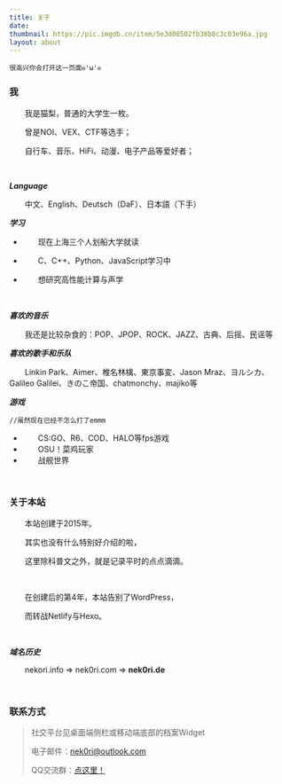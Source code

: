 ```yaml
---
title: 关于
date:
thumbnail: https://pic.imgdb.cn/item/5e3d08502fb38b8c3c03e96a.jpg
layout: about
---
```


	很高兴你会打开这一页面ฅ'ω'ฅ

### 我

&emsp;&emsp;我是猫梨，普通的大学生一枚。

&emsp;&emsp;曾是NOI、VEX、CTF等选手；

&emsp;&emsp;自行车、音乐、HiFi、动漫、电子产品等爱好者；

<br/>

***Language***

&emsp;&emsp;中文、English、Deutsch（DaF）、日本語（下手）

***学习***

* &emsp;&emsp;现在上海三个人划船大学就读

* &emsp;&emsp;C、C++、Python、JavaScript学习中

* &emsp;&emsp;想研究高性能计算与声学

<br/>

***喜欢的音乐***

&emsp;&emsp;我还是比较杂食的：POP、JPOP、ROCK、JAZZ、古典、后摇、民谣等

***喜欢的歌手和乐队***

&emsp;&emsp;Linkin Park、Aimer、椎名林檎、東京事変、Jason Mraz、ヨルシカ、Galileo Galilei、きのこ帝国、chatmonchy、majiko等

***游戏***

    //虽然现在已经不怎么打了emmm

* &emsp;&emsp;CS:GO、R6、COD、HALO等fps游戏 
* &emsp;&emsp;OSU！菜鸡玩家
* &emsp;&emsp;战舰世界

<br/>

### 关于本站

&emsp;&emsp;本站创建于2015年。

&emsp;&emsp;其实也没有什么特别好介绍的啦，

&emsp;&emsp;这里除科普文之外，就是记录平时的点点滴滴。

<br/>

&emsp;&emsp;在创建后的第4年，本站告别了WordPress，

&emsp;&emsp;而转战Netlify与Hexo。

<br/>

***域名历史***

&emsp;&emsp;nekori.info => nek0ri.com => **nek0ri.de**
  
<br/>

### 联系方式

> 社交平台见桌面端侧栏或移动端底部的档案Widget
>
> 电子邮件：[nek0ri@outlook.com](nek0ri@outlook.com)
>
> QQ交流群：[点这里！](https://jq.qq.com/?_wv=1027&k=5OOQ0EF)

